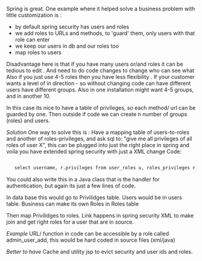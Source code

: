 Spring is great. One example where it helped solve a business problem with little customization is :
* by default spring security has users and roles
* we add roles to URLs and methods, to 'guard' them, only users with that role can enter
* we keep our users in db and our roles too
* map roles to users

Disadvantage here is that if you have many users or/and roles it can be tedious to edit .
And need to do code changes to change who can see what
Also if you just use 4-5 roles then you have less flexibility .
If your customer wants a level of in direction - so without changing code can have different users have different groups.
Also in one installation might want 4-5 groups, and in another 10.

In this case its nice to have a table of privileges, so each method/ url can be guarded by one.
Then outside if code we can create n number of groups (roles) and users.

*Solution*
One way to solve this is :
Have a mapping table of users-to-roles and another of roles-privileges, and ask sql to:
"give me all privileges of all roles of user X", this can be plugged into just the right place in spring and voila you have extended
spring security with just a XML change
Code:

````xml

   select username, r.privileges from user_roles u, roles_privileges r where username = ? and u.role = r.role

````
 
 You could also write this in a Java class that is the handler for authentication, but again its just a few lines of code.
 
 In data base this would go to Privilidges table.
Users would be in users table.
Business can make its own Roles in Roles table

Then map Privilidges to roles. Link happens in spring security XML to make join and get right roles for a user that are in source.

*Example* 
URL/ function in code can be accessible by a role called admin_user_add, this would be hard coded in source files (xml/java)

*Better to have*
Cache and utility jsp to evict security and user ids and roles.

